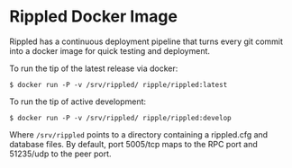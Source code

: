 # Rippled Docker Image

Rippled has a continuous deployment pipeline that turns every git commit into a
docker image for quick testing and deployment.

To run the tip of the latest release via docker:

```$ docker run -P -v /srv/rippled/ ripple/rippled:latest```

To run the tip of active development:

```$ docker run -P -v /srv/rippled/ ripple/rippled:develop```

Where ```/srv/rippled``` points to a directory containing a rippled.cfg and
database files. By default, port 5005/tcp maps to the RPC port and 51235/udp to
the peer port.
